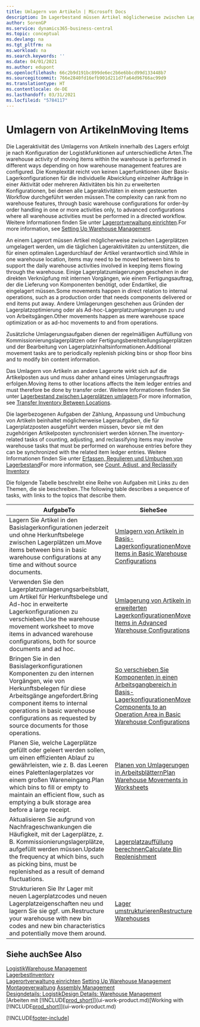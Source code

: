 ```yaml
---
title: Umlagern von Artikeln | Microsoft Docs
description: Im Lagerbestand müssen Artikel möglicherweise zwischen Lagerplätzen umgelagert werden, um die täglichen Lageraktivitäten zu unterstützen, die für einen optimalen Lagerdurchlauf der Artikel verantwortlich sind. Einige Lagerplatzumlagerungen geschehen in der direkten Verknüpfung mit internen Vorgängen, wie einem Fertigungsauftrag, der die Lieferung von Komponenten benötigt, oder Endartikel, die eingelagert müssen. Andere Umlagerungen geschehen aus Gründen der Lagerplatzoptimierung oder als Ad-hoc-Lagerplatzumlagerungen zu und von Arbeitsgängen.
author: SorenGP
ms.service: dynamics365-business-central
ms.topic: conceptual
ms.devlang: na
ms.tgt_pltfrm: na
ms.workload: na
ms.search.keywords: ''
ms.date: 04/01/2021
ms.author: edupont
ms.openlocfilehash: 66c2b9d191bc899de6ec2b6e6bbcd99d133448b7
ms.sourcegitcommit: 766e2840fd16efb901d211d7fa64d96766ac99d9
ms.translationtype: HT
ms.contentlocale: de-DE
ms.lasthandoff: 03/31/2021
ms.locfileid: "5784117"
---
```

# <a name="moving-items"></a><span data-ttu-id="458d7-105">Umlagern von Artikeln</span><span class="sxs-lookup"><span data-stu-id="458d7-105">Moving Items</span></span>
<span data-ttu-id="458d7-106">Die Lageraktivität des Umlagerns von Artikeln innerhalb des Lagers erfolgt je nach Konfiguration der Logistikfunktionen auf unterschiedliche Arten.</span><span class="sxs-lookup"><span data-stu-id="458d7-106">The warehouse activity of moving items within the warehouse is performed in different ways depending on how warehouse management features are configured.</span></span> <span data-ttu-id="458d7-107">Die Komplexität reicht von keinen Lagerfunktionen über Basis-Lagerkonfigurationen für die individuelle Abwicklung einzelner Aufträge in einer Aktivität oder mehreren Aktivitäten bis hin zu erweiterten Konfigurationen, bei denen alle Lageraktivitäten in einem gesteuerten Workflow durchgeführt werden müssen.</span><span class="sxs-lookup"><span data-stu-id="458d7-107">The complexity can rank from no warehouse features, through basic warehouse configurations for order-by order handling in one or more activities only, to advanced configurations where all warehouse activities must be performed in a directed workflow.</span></span> <span data-ttu-id="458d7-108">Weitere Informationen finden Sie unter [Lagerortverwaltung einrichten](warehouse-setup-warehouse.md).</span><span class="sxs-lookup"><span data-stu-id="458d7-108">For more information, see [Setting Up Warehouse Management](warehouse-setup-warehouse.md).</span></span>

<span data-ttu-id="458d7-109">An einem Lagerort müssen Artikel möglicherweise zwischen Lagerplätzen umgelagert werden, um die täglichen Lageraktivitäten zu unterstützen, die für einen optimalen Lagerdurchlauf der Artikel verantwortlich sind.</span><span class="sxs-lookup"><span data-stu-id="458d7-109">While in one warehouse location, items may need to be moved between bins to support the daily warehouse activities involved in keeping items flowing through the warehouse.</span></span> <span data-ttu-id="458d7-110">Einige Lagerplatzumlagerungen geschehen in der direkten Verknüpfung mit internen Vorgängen, wie einem Fertigungsauftrag, der die Lieferung von Komponenten benötigt, oder Endartikel, die eingelagert müssen.</span><span class="sxs-lookup"><span data-stu-id="458d7-110">Some movements happen in direct relation to internal operations, such as a production order that needs components delivered or end items put away.</span></span> <span data-ttu-id="458d7-111">Andere Umlagerungen geschehen aus Gründen der Lagerplatzoptimierung oder als Ad-hoc-Lagerplatzumlagerungen zu und von Arbeitsgängen.</span><span class="sxs-lookup"><span data-stu-id="458d7-111">Other movements happen as mere warehouse space optimization or as ad-hoc movements to and from operations.</span></span>

<span data-ttu-id="458d7-112">Zusätzliche Umlagerungsaufgaben dienen der regelmäßigen Auffüllung von Kommissionierungslagerplätzen oder Fertigungsbereitstellungslagerplätzen und der Bearbeitung von Lagerplatzinhaltsinformationen.</span><span class="sxs-lookup"><span data-stu-id="458d7-112">Additional movement tasks are to periodically replenish picking bins or shop floor bins and to modify bin content information.</span></span>

<span data-ttu-id="458d7-113">Das Umlagern von Artikeln an andere Lagerorte wirkt sich auf die Artikelposten aus und muss daher anhand eines Umlagerungsauftrags erfolgen.</span><span class="sxs-lookup"><span data-stu-id="458d7-113">Moving items to other locations affects the item ledger entries and must therefore be done by transfer order.</span></span> <span data-ttu-id="458d7-114">Weitere Informationen finden Sie unter [Lagerbestand zwischen Lagerplätzen umlagern](inventory-how-transfer-between-locations.md).</span><span class="sxs-lookup"><span data-stu-id="458d7-114">For more information, see [Transfer Inventory Between Locations](inventory-how-transfer-between-locations.md).</span></span>  

<span data-ttu-id="458d7-115">Die lagerbezogenen Aufgaben der Zählung, Anpassung und Umbuchung von Artikeln beinhaltet möglicherweise Lageraufgaben, die für Lagerplatzposten ausgeführt werden müssen, bevor sie mit den zugehörigen Artikelposten synchronisiert werden können.</span><span class="sxs-lookup"><span data-stu-id="458d7-115">The inventory-related tasks of counting, adjusting, and reclassifying items may involve warehouse tasks that must be performed on warehouse entries before they can be synchronized with the related item ledger entries.</span></span> <span data-ttu-id="458d7-116">Weitere Informationen finden Sie unter [Erfassen, Regulieren und Umbuchen von Lagerbestand](inventory-how-count-adjust-reclassify.md)</span><span class="sxs-lookup"><span data-stu-id="458d7-116">For more information, see [Count, Adjust, and Reclassify Inventory](inventory-how-count-adjust-reclassify.md)</span></span>  

 <span data-ttu-id="458d7-117">Die folgende Tabelle beschreibt eine Reihe von Aufgaben mit Links zu den Themen, die sie beschreiben..</span><span class="sxs-lookup"><span data-stu-id="458d7-117">The following table describes a sequence of tasks, with links to the topics that describe them.</span></span>   

|<span data-ttu-id="458d7-118">**Aufgabe**</span><span class="sxs-lookup"><span data-stu-id="458d7-118">**To**</span></span>|<span data-ttu-id="458d7-119">**Siehe**</span><span class="sxs-lookup"><span data-stu-id="458d7-119">**See**</span></span>|  
|------------|-------------|  
|<span data-ttu-id="458d7-120">Lagern Sie Artikel in den Basislagerkonfigurationen jederzeit und ohne Herkunftsbelege zwischen Lagerplätzen um.</span><span class="sxs-lookup"><span data-stu-id="458d7-120">Move items between bins in basic warehouse configurations at any time and without source documents.</span></span>|[<span data-ttu-id="458d7-121">Umlagern von Artikeln in Basis-Lagerkonfigurationen</span><span class="sxs-lookup"><span data-stu-id="458d7-121">Move Items in Basic Warehouse Configurations</span></span>](warehouse-how-to-move-items-ad-hoc-in-basic-warehousing.md)|
|<span data-ttu-id="458d7-122">Verwenden Sie den Lagerplatzumlagerungsarbeitsblatt, um Artikel für Herkunftsbelege und Ad-hoc in erweiterte Lagerkonfigurationen zu verschieben.</span><span class="sxs-lookup"><span data-stu-id="458d7-122">Use the warehouse movement worksheet to move items in advanced warehouse configurations, both for source documents and ad hoc.</span></span>|[<span data-ttu-id="458d7-123">Umlagerung von Artikeln in erweiterten Lagerkonfigurationen</span><span class="sxs-lookup"><span data-stu-id="458d7-123">Move Items in Advanced Warehouse Configurations</span></span>](warehouse-how-to-move-items-in-advanced-warehousing.md)|  
|<span data-ttu-id="458d7-124">Bringen Sie in den Basislagerkonfigurationen Komponenten zu den internen Vorgängen, wie von Herkunftsbelegen für diese Arbeitsgänge angefordert.</span><span class="sxs-lookup"><span data-stu-id="458d7-124">Bring component items to internal operations in basic warehouse configurations as requested by source documents for those operations.</span></span>|[<span data-ttu-id="458d7-125">So verschieben Sie Komponenten in einen Arbeitsgangbereich in Basis-Lagerkonfigurationen</span><span class="sxs-lookup"><span data-stu-id="458d7-125">Move Components to an Operation Area in Basic Warehouse Configurations</span></span>](warehouse-how-to-move-components-to-an-operation-area-in-basic-warehousing.md)|
|<span data-ttu-id="458d7-126">Planen Sie, welche Lagerplätze gefüllt oder geleert werden sollen, um einen effizienten Ablauf zu gewährleisten, wie z. B. das Leeren eines Palettenlagerplatzes vor einem großen Wareneingang.</span><span class="sxs-lookup"><span data-stu-id="458d7-126">Plan which bins to fill or empty to maintain an efficient flow, such as emptying a bulk storage area before a large receipt.</span></span>|[<span data-ttu-id="458d7-127">Planen von Umlagerungen in Arbeitsblättern</span><span class="sxs-lookup"><span data-stu-id="458d7-127">Plan Warehouse Movements in Worksheets</span></span>](warehouse-how-to-plan-warehouse-movements-in-worksheets.md)|
|<span data-ttu-id="458d7-128">Aktualisieren Sie aufgrund von Nachfrageschwankungen die Häufigkeit, mit der Lagerplätze, z. B. Kommissionierungslagerplätze, aufgefüllt werden müssen.</span><span class="sxs-lookup"><span data-stu-id="458d7-128">Update the frequency at which bins, such as picking bins, must be replenished as a result of demand fluctuations.</span></span>|[<span data-ttu-id="458d7-129">Lagerplatzauffüllung berechnen</span><span class="sxs-lookup"><span data-stu-id="458d7-129">Calculate Bin Replenishment</span></span>](warehouse-how-to-calculate-bin-replenishment.md)|
|<span data-ttu-id="458d7-130">Strukturieren Sie Ihr Lager mit neuen Lagerplatzcodes und neuen Lagerplatzeigenschaften neu und lagern Sie sie ggf. um.</span><span class="sxs-lookup"><span data-stu-id="458d7-130">Restructure your warehouse with new bin codes and new bin characteristics and potentially move them around.</span></span>|[<span data-ttu-id="458d7-131">Lager umstrukturieren</span><span class="sxs-lookup"><span data-stu-id="458d7-131">Restructure Warehouses</span></span>](warehouse-how-to-restructure-warehouses.md)|  

## <a name="see-also"></a><span data-ttu-id="458d7-132">Siehe auch</span><span class="sxs-lookup"><span data-stu-id="458d7-132">See Also</span></span>  
[<span data-ttu-id="458d7-133">Logistik</span><span class="sxs-lookup"><span data-stu-id="458d7-133">Warehouse Management</span></span>](warehouse-manage-warehouse.md)  
[<span data-ttu-id="458d7-134">Lagerbest</span><span class="sxs-lookup"><span data-stu-id="458d7-134">Inventory</span></span>](inventory-manage-inventory.md)  
<span data-ttu-id="458d7-135">[Lagerortverwaltung einrichten](warehouse-setup-warehouse.md)   </span><span class="sxs-lookup"><span data-stu-id="458d7-135">[Setting Up Warehouse Management](warehouse-setup-warehouse.md)   </span></span>  
<span data-ttu-id="458d7-136">[Montageverwaltung](assembly-assemble-items.md)  </span><span class="sxs-lookup"><span data-stu-id="458d7-136">[Assembly Management](assembly-assemble-items.md)  </span></span>  
[<span data-ttu-id="458d7-137">Designdetails: Logistik</span><span class="sxs-lookup"><span data-stu-id="458d7-137">Design Details: Warehouse Management</span></span>](design-details-warehouse-management.md)  
<span data-ttu-id="458d7-138">[Arbeiten mit [!INCLUDE[prod_short](includes/prod_short.md)]](ui-work-product.md)</span><span class="sxs-lookup"><span data-stu-id="458d7-138">[Working with [!INCLUDE[prod_short](includes/prod_short.md)]](ui-work-product.md)</span></span>


[!INCLUDE[footer-include](includes/footer-banner.md)]